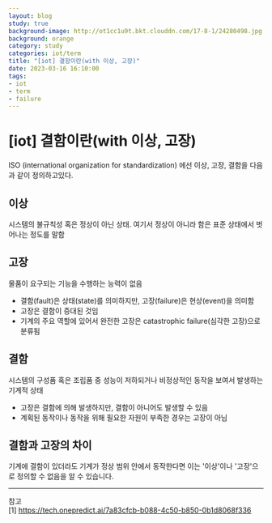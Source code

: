 ```yaml
---
layout: blog
study: true
background-image: http://ot1cc1u9t.bkt.clouddn.com/17-8-1/24280498.jpg
background: orange
category: study
categories: iot/term
title: "[iot] 결함이란(with 이상, 고장)"
date: 2023-03-16 16:10:00
tags:
- iot
- term
- failure
---
```


# [iot] 결함이란(with 이상, 고장)
ISO (international organization for standardization) 에선 이상, 고장, 결함을 다음과 같이 정의하고있다.

## 이상
시스템의 불규칙성 혹은 정상이 아닌 상태. 여기서 정상이 아니라 함은 표준 상태에서 벗어나는 정도를 말함

## 고장
물품이 요구되는 기능을 수행하는 능력이 없음
- 결함(fault)은 상태(state)를 의미하지만, 고장(failure)은 현상(event)을 의미함
- 고장은 결함이 증대된 것임
- 기계의 주요 역할에 있어서 완전한 고장은 catastrophic failure(심각한 고장)으로 분류됨

## 결함
시스템의 구성품 혹은 조립품 중 성능이 저하되거나 비정상적인 동작을 보여서 발생하는 기계적 상태
- 고장은 결함에 의해 발생하지만, 결함이 아니어도 발생할 수 있음
- 계획된 동작이나 동작을 위해 필요한 자원이 부족한 경우는 고장이 아님

## 결함과 고장의 차이
기계에 결함이 있더라도 기계가 정상 범위 안에서 동작한다면 이는 '이상'이나 '고장'으로 정의할 수 없음을 알 수 있습니다.

  
---  
참고  
[1] https://tech.onepredict.ai/7a83cfcb-b088-4c50-b850-0b1d8068f336

